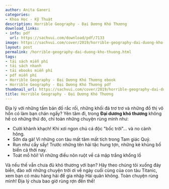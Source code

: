```yaml
---
author: Anita Ganeri
categories:
- Khoa Học - Kỹ Thuật
description: Horrible Geography - Đại Dương Khó Thương
download_links:
- info: pdf
  url: https://sachvui.com/download/pdf/7133
image: https://sachvui.com/cover/2019/horrible-geography-dai-duong-kho-thuong.jpg
layout: post
permalink: /horrible-geography-dai-duong-kho-thuong.html
tags:
- tải sách miễn phí
- tải sách nhanh
- tải ebooks miễn phí
- pdf miễn phí
- Horrible Geography - Đại Dương Khó Thương ebook
- Horrible Geography - Đại Dương Khó Thương pdf
thumbnail_url: https://sachvui.com/cover/2019/horrible-geography-dai-duong-kho-thuong.jpg
title: Horrible Geography - Đại Dương Khó Thương
---
```


 <div class="item-desc text-justify"> <p>Địa lý với những tấm bản đồ rắc rối, những khối đá trơ trơ và những đồ thị vô hồn có làm bạn chán ngấy? Yên tâm đi, trong <strong>Đại dương khó thương</strong> không hề có những thứ đó, chỉ toàn những chuyện rùng mình như:</p><ul><li>Cười khành khạch! Khi xơi ngon chú cá độc "bốc trời"... và no cành hông.</li><li>Sởn da gà! Vì những con tàu mất tăm mất tích trong Tam giác Quỷ.</li><li>Run như cầy sấy! Trước những tên hải tặc hung tợn, những kẻ khủng bố biển cả thời nay.</li><li>Toát mồ hôi! Vì những điều nôn ruột về cá mập trắng khổng lồ</li></ul><p>Và nếu thế vẫn chưa đủ khó thương với bạn? Hãy theo chúng tôi xuống đáy biển, đào xới những chuyện trời ơi về ngày cuối cùng của con tàu Titanic, xem bạn có máu hàng hải để gia nhập Hải quân không. Toàn chuyện rùng mình! Địa lý chưa bao giờ rùng rợn đến thế!</p> </div>